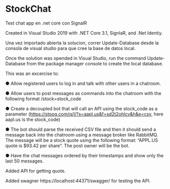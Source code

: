 # StockChat
Test chat app en .net core con SignalR

Created in Visual Studio 2019 with .NET Core 3.1, SignlaR, and .Net Identiy.

Una vez importado abierta la solucion, correr 
Update-Database desde la consola de visual studio para que cree la base de datos local.

Once the solution was opended in Visual Studio, run the command
Update-Database from the package manager console to create the local database.

This was an excercise to:

● Allow registered users to log in and talk with other users in a chatroom.

● Allow users to post messages as commands into the chatroom with the following format
/stock=stock_code

● Create a decoupled bot that will call an API using the stock_code as a parameter
(https://stooq.com/q/l/?s=aapl.us&f=sd2t2ohlcv&h&e=csv, here aapl.us is the
stock_code)

● The bot should parse the received CSV file and then it should send a message back into
the chatroom using a message broker like RabbitMQ. The message will be a stock quote
using the following format: “APPL.US quote is $93.42 per share”. The post owner will be
the bot.

● Have the chat messages ordered by their timestamps and show only the last 50
messages.


Added API for getting quote.

Added swagner https://localhost:44371/swagger/ for testing the API.
